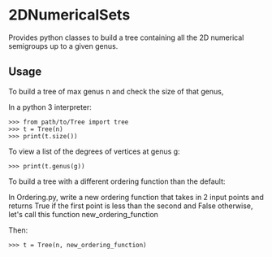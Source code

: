 # 2DNumericalSets
Provides python classes to build a tree containing all the 2D numerical semigroups up to a given genus.

## Usage
To build a tree of max genus n and check the size of that genus,

In a python 3 interpreter:

	>>> from path/to/Tree import tree
	>>> t = Tree(n)
	>>> print(t.size())	
To view a list of the degrees of vertices at genus g:

	>>> print(t.genus(g))
To build a tree with a different ordering function than the default:

In Ordering.py, write a new ordering function that takes in 2 input points and returns True if the first point is less than the second and False otherwise, let's call this function new_ordering_function

Then:
	
	>>> t = Tree(n, new_ordering_function)
